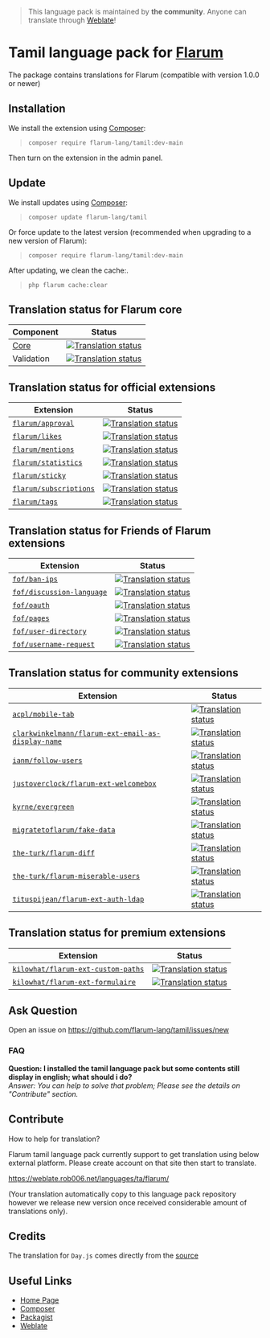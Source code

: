 > This language pack is maintained by **the community**. Anyone can translate through [Weblate](https://weblate.rob006.net/languages/ta/flarum/)!


# Tamil language pack for [Flarum](https://flarum.org/)

The package contains translations for Flarum (compatible with version 1.0.0 or newer)

## Installation

We install the extension using [Composer](https://getcomposer.org/):

> `composer require flarum-lang/tamil:dev-main`

Then turn on the extension in the admin panel.

## Update

We install updates using [Composer](https://getcomposer.org/):

> `composer update flarum-lang/tamil`

Or force update to the latest version (recommended when upgrading to a new version of Flarum):

> `composer require flarum-lang/tamil:dev-main`

After updating, we clean the cache:.

> `php flarum cache:clear`

## Translation status for Flarum core

| Component | Status |
| --- | --- |
| [Core](https://github.com/flarum/flarum-core) | [![Translation status](https://weblate.rob006.net/widgets/flarum/ta/core/svg-badge.svg)](https://weblate.rob006.net/projects/flarum/core/ta/) |
| Validation | [![Translation status](https://weblate.rob006.net/widgets/flarum/ta/validation/svg-badge.svg)](https://weblate.rob006.net/projects/flarum/validation/ta/) |


## Translation status for official extensions

<!-- flarum-extensions-list-start -->

| Extension | Status |
| --- | --- |
| [`flarum/approval`](https://github.com/flarum/approval) | [![Translation status](https://weblate.rob006.net/widgets/flarum/ta/flarum-approval/svg-badge.svg)](https://weblate.rob006.net/projects/flarum/flarum-approval/ta/) |
| [`flarum/likes`](https://github.com/flarum/likes) | [![Translation status](https://weblate.rob006.net/widgets/flarum/ta/flarum-likes/svg-badge.svg)](https://weblate.rob006.net/projects/flarum/flarum-likes/ta/) |
| [`flarum/mentions`](https://github.com/flarum/mentions) | [![Translation status](https://weblate.rob006.net/widgets/flarum/ta/flarum-mentions/svg-badge.svg)](https://weblate.rob006.net/projects/flarum/flarum-mentions/ta/) |
| [`flarum/statistics`](https://github.com/flarum/statistics) | [![Translation status](https://weblate.rob006.net/widgets/flarum/ta/flarum-statistics/svg-badge.svg)](https://weblate.rob006.net/projects/flarum/flarum-statistics/ta/) |
| [`flarum/sticky`](https://github.com/flarum/sticky) | [![Translation status](https://weblate.rob006.net/widgets/flarum/ta/flarum-sticky/svg-badge.svg)](https://weblate.rob006.net/projects/flarum/flarum-sticky/ta/) |
| [`flarum/subscriptions`](https://github.com/flarum/subscriptions) | [![Translation status](https://weblate.rob006.net/widgets/flarum/ta/flarum-subscriptions/svg-badge.svg)](https://weblate.rob006.net/projects/flarum/flarum-subscriptions/ta/) |
| [`flarum/tags`](https://github.com/flarum/tags) | [![Translation status](https://weblate.rob006.net/widgets/flarum/ta/flarum-tags/svg-badge.svg)](https://weblate.rob006.net/projects/flarum/flarum-tags/ta/) |

<!-- flarum-extensions-list-stop -->


## Translation status for Friends of Flarum extensions

<!-- fof-extensions-list-start -->

| Extension | Status |
| --- | --- |
| [`fof/ban-ips`](https://github.com/FriendsOfFlarum/ban-ips) | [![Translation status](https://weblate.rob006.net/widgets/flarum/ta/fof-ban-ips/svg-badge.svg)](https://weblate.rob006.net/projects/flarum/fof-ban-ips/ta/) |
| [`fof/discussion-language`](https://github.com/FriendsOfFlarum/discussion-language) | [![Translation status](https://weblate.rob006.net/widgets/flarum/ta/fof-discussion-language/svg-badge.svg)](https://weblate.rob006.net/projects/flarum/fof-discussion-language/ta/) |
| [`fof/oauth`](https://github.com/FriendsOfFlarum/oauth) | [![Translation status](https://weblate.rob006.net/widgets/flarum/ta/fof-oauth/svg-badge.svg)](https://weblate.rob006.net/projects/flarum/fof-oauth/ta/) |
| [`fof/pages`](https://github.com/FriendsOfFlarum/pages) | [![Translation status](https://weblate.rob006.net/widgets/flarum/ta/fof-pages/svg-badge.svg)](https://weblate.rob006.net/projects/flarum/fof-pages/ta/) |
| [`fof/user-directory`](https://github.com/FriendsOfFlarum/user-directory) | [![Translation status](https://weblate.rob006.net/widgets/flarum/ta/fof-user-directory/svg-badge.svg)](https://weblate.rob006.net/projects/flarum/fof-user-directory/ta/) |
| [`fof/username-request`](https://github.com/FriendsOfFlarum/username-request) | [![Translation status](https://weblate.rob006.net/widgets/flarum/ta/fof-username-request/svg-badge.svg)](https://weblate.rob006.net/projects/flarum/fof-username-request/ta/) |

<!-- fof-extensions-list-stop -->


## Translation status for community extensions

<!-- various-extensions-list-start -->

| Extension | Status |
| --- | --- |
| [`acpl/mobile-tab`](https://github.com/android-com-pl/mobile-tab) | [![Translation status](https://weblate.rob006.net/widgets/flarum/ta/acpl-mobile-tab/svg-badge.svg)](https://weblate.rob006.net/projects/flarum/acpl-mobile-tab/ta/) |
| [`clarkwinkelmann/flarum-ext-email-as-display-name`](https://github.com/clarkwinkelmann/flarum-ext-email-as-display-name) | [![Translation status](https://weblate.rob006.net/widgets/flarum/ta/clarkwinkelmann-email-as-display-name/svg-badge.svg)](https://weblate.rob006.net/projects/flarum/clarkwinkelmann-email-as-display-name/ta/) |
| [`ianm/follow-users`](https://github.com/imorland/follow-users) | [![Translation status](https://weblate.rob006.net/widgets/flarum/ta/ianm-follow-users/svg-badge.svg)](https://weblate.rob006.net/projects/flarum/ianm-follow-users/ta/) |
| [`justoverclock/flarum-ext-welcomebox`](https://github.com/justoverclockl/flarum-ext-welcomebox) | [![Translation status](https://weblate.rob006.net/widgets/flarum/ta/justoverclock-welcomebox/svg-badge.svg)](https://weblate.rob006.net/projects/flarum/justoverclock-welcomebox/ta/) |
| [`kyrne/evergreen`](https://github.com/KyrneDev/Evergreen) | [![Translation status](https://weblate.rob006.net/widgets/flarum/ta/kyrne-evergreen/svg-badge.svg)](https://weblate.rob006.net/projects/flarum/kyrne-evergreen/ta/) |
| [`migratetoflarum/fake-data`](https://github.com/migratetoflarum/fake-data) | [![Translation status](https://weblate.rob006.net/widgets/flarum/ta/migratetoflarum-fake-data/svg-badge.svg)](https://weblate.rob006.net/projects/flarum/migratetoflarum-fake-data/ta/) |
| [`the-turk/flarum-diff`](https://github.com/the-turk/flarum-diff) | [![Translation status](https://weblate.rob006.net/widgets/flarum/ta/the-turk-diff/svg-badge.svg)](https://weblate.rob006.net/projects/flarum/the-turk-diff/ta/) |
| [`the-turk/flarum-miserable-users`](https://github.com/the-turk/flarum-miserable-users) | [![Translation status](https://weblate.rob006.net/widgets/flarum/ta/the-turk-miserable-users/svg-badge.svg)](https://weblate.rob006.net/projects/flarum/the-turk-miserable-users/ta/) |
| [`tituspijean/flarum-ext-auth-ldap`](https://github.com/tituspijean/flarum-ext-auth-ldap) | [![Translation status](https://weblate.rob006.net/widgets/flarum/ta/tituspijean-auth-ldap/svg-badge.svg)](https://weblate.rob006.net/projects/flarum/tituspijean-auth-ldap/ta/) |

<!-- various-extensions-list-stop -->


## Translation status for premium extensions

<!-- premium-extensions-list-start -->

| Extension | Status |
| --- | --- |
| [`kilowhat/flarum-ext-custom-paths`](https://extiverse.com/extension/kilowhat/flarum-ext-custom-paths) | [![Translation status](https://weblate.rob006.net/widgets/flarum/ta/kilowhat-custom-paths/svg-badge.svg)](https://weblate.rob006.net/projects/flarum/kilowhat-custom-paths/ta/) |
| [`kilowhat/flarum-ext-formulaire`](https://extiverse.com/extension/kilowhat/flarum-ext-formulaire) | [![Translation status](https://weblate.rob006.net/widgets/flarum/ta/kilowhat-formulaire/svg-badge.svg)](https://weblate.rob006.net/projects/flarum/kilowhat-formulaire/ta/) |

<!-- premium-extensions-list-stop -->


## Ask Question 

Open an issue on https://github.com/flarum-lang/tamil/issues/new

### FAQ

**Question: I installed the tamil language pack but some contents still display in english; what should i do?**<br />
_Answer: You can help to solve that problem; Please see the details on "Contribute" section._

## Contribute

How to help for translation?

Flarum tamil language pack currently support to get translation using below external platform. Please create account on that site then start to translate. 

https://weblate.rob006.net/languages/ta/flarum/

(Your translation automatically copy to this language pack repository however we release new version once received considerable amount of translations only).

## Credits

The translation for `Day.js` comes directly from the [source](https://github.com/iamkun/dayjs/blob/v1.10.5/src/locale/ta.js)<br />

## Useful Links

* [Home Page](https://flarum.org)
* [Composer](https://getcomposer.org)
* [Packagist](https://packagist.org)
* [Weblate](https://weblate.org)


